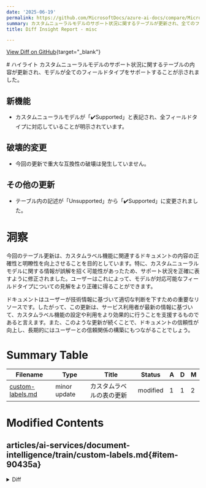 ```yaml
---
date: '2025-06-19'
permalink: https://github.com/MicrosoftDocs/azure-ai-docs/compare/MicrosoftDocs:2e48ee2...MicrosoftDocs:1531236
summary: カスタムニューラルモデルのサポート状況に関するテーブルが更新され、全てのフィールドタイプに対応していることが示されました。新機能として、カスタムニューラルモデルが「✔️Supported」と表記され、これに対する重大な互換性の破壊はありません。テーブル内の記述も「Unsupported」から「✔️Supported」に変更され、ユーザーがより正確な情報を得られるようになっています。今回の更新により、カスタムラベル機能に関連するドキュメントの正確性と明瞭性が向上し、サービス利用者は最新の情報に基づいて、機能の設定や利用をより適切に行えるよう支援されています。
title: Diff Insight Report - misc

---
```


[View Diff on GitHub](https://github.com/MicrosoftDocs/azure-ai-docs/compare/MicrosoftDocs:2e48ee2...MicrosoftDocs:1531236){target="_blank"}

<format>
# ハイライト
カスタムニューラルモデルのサポート状況に関するテーブルの内容が更新され、モデルが全てのフィールドタイプをサポートすることが示されました。

## 新機能
- カスタムニューラルモデルが「✔️Supported」と表記され、全フィールドタイプに対応していることが明示されています。

## 破壊的変更
- 今回の更新で重大な互換性の破壊は発生していません。

## その他の更新
- テーブル内の記述が「Unsupported」から「✔️Supported」に変更されました。

# 洞察
今回のテーブル更新は、カスタムラベル機能に関連するドキュメントの内容の正確性と明瞭性を向上させることを目的としています。特に、カスタムニューラルモデルに関する情報が誤解を招く可能性があったため、サポート状況を正確に表すように修正されました。ユーザーはこれによって、モデルが対応可能なフィールドタイプについての見解をより正確に得ることができます。

ドキュメントはユーザーが技術情報に基づいて適切な判断を下すための重要なリソースです。したがって、この更新は、サービス利用者が最新の情報に基づいて、カスタムラベル機能の設定や利用をより効果的に行うことを支援するものであると言えます。また、このような更新が続くことで、ドキュメントの信頼性が向上し、長期的にはユーザーとの信頼関係の構築にもつながることでしょう。
</format>

# Summary Table
|  Filename  | Type |    Title    | Status | A  | D  | M  |
|------------|------|-------------|--------|----|----|----|
| [custom-labels.md](#item-90435a) | minor update | カスタムラベルの表の更新 | modified | 1 | 1 | 2 | 


# Modified Contents
## articles/ai-services/document-intelligence/train/custom-labels.md{#item-90435a}

<details>
<summary>Diff</summary>
````diff
@@ -82,7 +82,7 @@ Custom neural models currently only support key-value pairs, structured fields (
 
 | Model type | Form fields | Selection marks | Tabular fields | Signature | Region | Overlapping fields |
 |---|---|---|---|---|---|
-| Custom neural | ✔️Supported | ✔️Supported | ✔️Supported | Unsupported | ✔️Supported<sup>1</sup> | ✔️Supported<sup>2</sup> |
+| Custom neural | ✔️Supported | ✔️Supported | ✔️Supported | ✔️Supported | ✔️Supported<sup>1</sup> | ✔️Supported<sup>2</sup> |
 | Custom template | ✔️Supported| ✔️Supported | ✔️Supported | ✔️Supported | ✔️Supported | Unsupported |
 
 <sup>1</sup> Region labeling implementation differs between template and neural models. For template models, the training process injects synthetic data at training time if no text is found in the region labeled. With neural models, no synthetic text is injected and the recognized text is used as is.</br>
````
</details>

### Summary

```json
{
    "modification_type": "minor update",
    "modification_title": "カスタムラベルの表の更新"
}
```

### Explanation
この変更は、カスタムラベルのセクションにおけるテーブルの一部を更新しています。具体的には、カスタムニューラルモデルに関する「Signature」の列の内容が修正され、サポート状況が「Unsupported」から「✔️Supported」に変更されました。これにより、カスタムニューラルモデルが全てのフィールドタイプをサポートすることが明確に示されています。この修正は、ドキュメントの正確性を向上させ、利用者がモデルの機能についてより正確な情報を得られるようにするためのものです。


